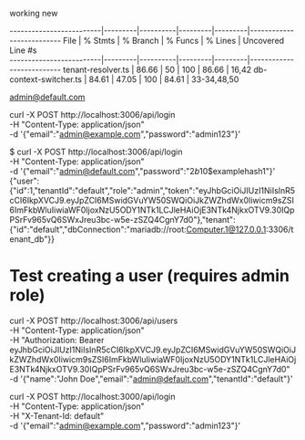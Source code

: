 working new

-------------------------|---------|----------|---------|---------|--------------------------
File                     | % Stmts | % Branch | % Funcs | % Lines | Uncovered Line #s        
-------------------------|---------|----------|---------|---------|--------------------------
tenant-resolver.ts     |   86.66 |       50 |     100 |   86.66 | 16,42
db-context-switcher.ts |   84.61 |    47.05 |     100 |   84.61 | 33-34,48,50   


admin@default.com

curl -X POST http://localhost:3006/api/login \
-H "Content-Type: application/json" \
-d '{"email":"admin@example.com","password":"admin123"}'

$ curl -X POST http://localhost:3006/api/login \
-H "Content-Type: application/json" \
-d '{"email":"admin@default.com","password":"$2b$10$examplehash1"}'
{"user":{"id":1,"tenantId":"default","role":"admin","token":"eyJhbGciOiJIUzI1NiIsInR5cCI6IkpXVCJ9.eyJpZCI6MSwidGVuYW50SWQiOiJkZWZhdWx0Iiwicm9sZSI6ImFkbWluIiwiaWF0IjoxNzU5ODY1NTk1LCJleHAiOjE3NTk4NjkxOTV9.30IQpPSrFv965vQ6SWxJreu3bc-w5e-zSZQ4CgnY7d0"},"tenant":{"id":"default","dbConnection":"mariadb://root:Computer.1@127.0.0.1:3306/tenant_db"}}


# Test creating a user (requires admin role)
curl -X POST http://localhost:3006/api/users \
-H "Content-Type: application/json" \
-H "Authorization: Bearer eyJhbGciOiJIUzI1NiIsInR5cCI6IkpXVCJ9.eyJpZCI6MSwidGVuYW50SWQiOiJkZWZhdWx0Iiwicm9sZSI6ImFkbWluIiwiaWF0IjoxNzU5ODY1NTk1LCJleHAiOjE3NTk4NjkxOTV9.30IQpPSrFv965vQ6SWxJreu3bc-w5e-zSZQ4CgnY7d0" \
-d '{"name":"John Doe","email":"admin@default.com","tenantId":"default"}'


curl -X POST http://localhost:3000/api/login \
-H "Content-Type: application/json" \
-H "X-Tenant-Id: default" \
-d '{"email":"admin@example.com","password":"admin123"}'